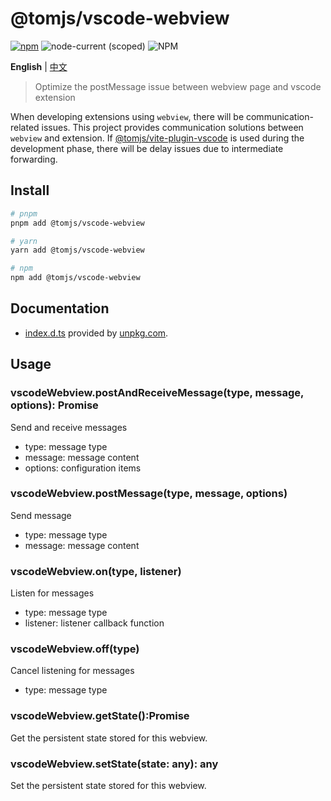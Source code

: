 # @tomjs/vscode-webview

[![npm](https://img.shields.io/npm/v/@tomjs/vscode-webview)](https://www.npmjs.com/package/@tomjs/vscode-webview) ![node-current (scoped)](https://img.shields.io/node/v/@tomjs/vscode-webview) ![NPM](https://img.shields.io/npm/l/@tomjs/vscode-webview)

**English** | [中文](./README.zh_CN.md)

> Optimize the postMessage issue between webview page and vscode extension

When developing extensions using `webview`, there will be communication-related issues. This project provides communication solutions between `webview` and extension. If [@tomjs/vite-plugin-vscode](https://github.com/tomjs/vite-plugin-vscode) is used during the development phase, there will be delay issues due to intermediate forwarding.

## Install

```bash
# pnpm
pnpm add @tomjs/vscode-webview

# yarn
yarn add @tomjs/vscode-webview

# npm
npm add @tomjs/vscode-webview
```

## Documentation

- [index.d.ts](https://www.unpkg.com/browse/@tomjs/vscode-webview/dist/index.d.ts) provided by [unpkg.com](https://www.unpkg.com).

## Usage

### vscodeWebview.postAndReceiveMessage(type, message, options): Promise<any>

Send and receive messages

- type: message type
- message: message content
- options: configuration items

### vscodeWebview.postMessage(type, message, options)

Send message

- type: message type
- message: message content

### vscodeWebview.on(type, listener)

Listen for messages

- type: message type
- listener: listener callback function

### vscodeWebview.off(type)

Cancel listening for messages

- type: message type

### vscodeWebview.getState():Promise<any>

Get the persistent state stored for this webview.

### vscodeWebview.setState(state: any): any

Set the persistent state stored for this webview.
